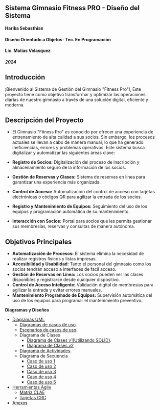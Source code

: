 ## Sistema Gimnasio Fitness PRO - Diseño del Sistema
#### Harika Sebasthian
#### Diseño Orientado a Objetos- Tec. En Programación
#### Lic. Matias Velasquez
##### 2024
###
## Introducción
¡Bienvenido al Sistema de Gestión del Gimnasio "Fitness Pro"!, Este proyecto tiene como objetivo transformar y optimizar las operaciones diarias de nuestro gimnasio a través de una solución digital, eficiente y moderna.

## Descripción del Proyecto

- El Gimnasio "Fitness Pro" es conocido por ofrecer una experiencia de entrenamiento de alta calidad a sus socios. Sin embargo, los procesos actuales se llevan a cabo de manera manual, lo que ha generado ineficiencias, errores y problemas operativos. Este sistema busca digitalizar y automatizar las siguientes áreas clave:

- **Registro de Socios:** Digitalización del proceso de inscripción y almacenamiento seguro de la información de los socios.
- **Gestión de Reservas y Clases:** Sistema de reservas en línea para garantizar una experiencia más organizada.
- **Control de Acceso:** Automatización del control de acceso con tarjetas electrónicas o códigos QR para agilizar la entrada de los socios.
- **Registro y Mantenimiento de Equipos:** Seguimiento del uso de los equipos y programación automática de su mantenimiento.
- **Interacción con Socios:** Portal para socios que les permita gestionar sus membresías, reservas y consultas de manera autónoma.

## Objetivos Principales

- **Automatización de Procesos:** El sistema elimina la necesidad de realizar registros físicos y listas impresas.
- **Accesibilidad y Usabilidad:** Tanto el personal del gimnasio como los socios tendrán acceso a interfaces de facíl acceso.
- **Gestión de Reservas en Línea:** Los socios pueden ver las clases disponibles y registrarse desde cualquier dispositivo.
- **Control de Acceso Inteligente:** Validación digital de membresías para agilizar la entrada y evitar errores manuales.
- **Mantenimiento Programado de Equipos:** Supervisión automática del uso de los equipos para programar el mantenimiento preventivo.
                             
**Diagramas y Diseños**

- [Diagramas UML](https://github.com/Harika-sebasthian/Gimnasio-Fitness-Pro-1/blob/main/DiagramasUML.md)
  - [Diagramas de casos de uso](https://drive.google.com/file/d/1VmCP5j0LtNpyWSzHCOmCFVYVieojGFji/view?usp=sharing).
  - [Escenarios de casos de uso](https://docs.google.com/spreadsheets/d/1ieskX2TF1jHCkCJew-rCxBZ6fUdH4Ypj/edit?usp=sharing&ouid=103155954299850366903&rtpof=true&sd=true).
  - Diagrama de Clases
    -  [Diagrama de Clases v1(Utilizando SOLID)](https://drive.google.com/file/d/1Ogr0PiFws1k99FMd961p6ZAIdnAxd8MX/view?usp=sharing).
    -  [Diagrama de Clases v2](https://drive.google.com/file/d/1sYdv_h2_8dHctP3aGQ63PYi-9FGqujCH/view?usp=sharing)
  - [Diagrama de Actividades](https://drive.google.com/file/d/1t1qVLT8T9Dpj5SybmFNFr8ZgsDvFp1gW/view?usp=sharing).
  - Diagrama de Secuencia
    -  [Caso de uso 1](https://drive.google.com/file/d/1ICqrj6fQsAVJy6n4rESGyaZfh3Oc6zjs/view?usp=sharing)
    -  [Caso de uso 2](https://drive.google.com/file/d/1jCSpi4f-soESjFL56JePXWl1Ewo64iik/view?usp=sharing)
    -  [Caso de uso 3](https://drive.google.com/file/d/1_IF3EAWI4IigSC2n2f2_l4agHD8OPiLh/view?usp=sharing)
    -  [Caso de uso 4](https://drive.google.com/file/d/1Sr58nH-vGiKGmtY4Utr0p4SeeHIFOKUV/view?usp=sharing)
    -  [Caso de uso 5](https://drive.google.com/file/d/1AKCp7irXLkqcPfdcJlqPiX1lSbRqwwkl/view?usp=sharing)
- [Herramientas Agile](https://github.com/Harika-sebasthian/Gimnasio-Fitness-Pro-1/blob/main/HerramientasAgile.md)
   - [Matriz CLAE](https://drive.google.com/file/d/1La9lulDQ6jgVZ7pZLlYeXYfHwfbJM9if/view?usp=sharing)
   - [Tarjetas CRC](https://docs.google.com/spreadsheets/d/1RZLa_S_f_hPz4jMp3gbL-ROS3zrso7GE/edit?usp=sharing&ouid=103155954299850366903&rtpof=true&sd=true)
- [Anexos](https://github.com/Harika-sebasthian/Gimnasio-Fitness-Pro-1/blob/main/Anexos.md)
 
